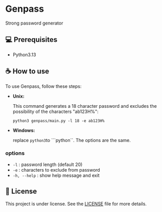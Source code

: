 # Genpass

Strong password generator

## 💻 Prerequisites

- Python3.13

## ☕ How to use
To use Genpass, follow these steps:

- **Unix:**

    This command generates a 18 character password and excludes the possibility of the characters "ab123H%":
    ```
    python3 genpass/main.py -l 18 -e ab123H%
    ```
- **Windows:**

    replace ```python3```to ```python``. The options are the same.


### options

- ```-l``` : password length (default 20)
- ```-e``` : characters to exclude from password
- ```-h, --help``` : show help message and exit

## 📝 License
This project is under license. See the [LICENSE](LICENSE.md) file for more details.
